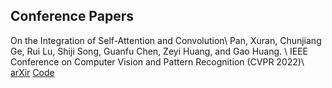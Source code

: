 <!-- ---
title: "Domain Adaptation via Prompt Learning"
collection: arXiv
permalink: /publication/2022dapl
# excerpt: 'This paper is about the number 1. The number 2 is left for future work.'
date: 2009-10-1
venue: 'Journal 1'
paperurl: 'http://academicpages.github.io/files/paper1.pdf'
citation: 'Your Name, You. (2009). &quot;Paper Title Number 1.&quot; <i>Journal 1</i>. 1(1).'
--- -->

## Conference Papers

On the Integration of Self-Attention and Convolution\\
Pan, Xuran, Chunjiang Ge, Rui Lu, Shiji Song, Guanfu Chen, Zeyi Huang, and Gao Huang.  \\
IEEE Conference on Computer Vision and Pattern Recognition (CVPR 2022)\\
[arXir](https://arxiv.org/abs/2111.14556) [Code](https://github.com/leaplabthu/acmix)